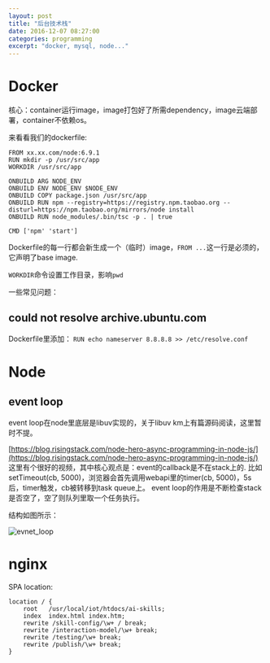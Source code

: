 ```yaml
---
layout: post
title: "后台技术栈"
date: 2016-12-07 08:27:00
categories: programming
excerpt: "docker, mysql, node..."
---
```


# Docker

核心：container运行image，image打包好了所需dependency，image云端部署，container不依赖os。

来看看我们的dockerfile:

```docker
FROM xx.xx.com/node:6.9.1
RUN mkdir -p /usr/src/app
WORKDIR /usr/src/app

ONBUILD ARG NODE_ENV
ONBUILD ENV NODE_ENV $NODE_ENV
ONBUILD COPY package.json /usr/src/app
ONBUILD RUN npm --registry=https://registry.npm.taobao.org --disturl=https://npm.taobao.org/mirrors/node install
ONBUILD RUN node_modules/.bin/tsc -p . | true

CMD ['npm' 'start']
```

Dockerfile的每一行都会新生成一个（临时）image，`FROM ...`这一行是必须的，它声明了base image.

`WORKDIR`命令设置工作目录，影响`pwd`

一些常见问题： 

## could not resolve archive.ubuntu.com

Dockerfile里添加： ```RUN echo nameserver 8.8.8.8 >> /etc/resolve.conf```

# Node

## event loop

event loop在node里底层是libuv实现的，关于libuv km上有篇源码阅读，这里暂时不提。

[https://blog.risingstack.com/node-hero-async-programming-in-node-js/](https://blog.risingstack.com/node-hero-async-programming-in-node-js/)
这里有个很好的视频，其中核心观点是：event的callback是不在stack上的.
比如setTimeout(cb, 5000)，浏览器会首先调用webapi里的timer(cb, 5000)，5s后，timer触发，cb被转移到task queue上。
event loop的作用是不断检查stack是否空了，空了则队列里取一个任务执行。

结构如图所示：

![evnet_loop]({{site.url}}/assets/images/event_loop.png)

# nginx

SPA location:

```
location / {
    root   /usr/local/iot/htdocs/ai-skills;
    index  index.html index.htm;
    rewrite /skill-config/\w+ / break;
    rewrite /interaction-model/\w+ break;
    rewrite /testing/\w+ break;
    rewrite /publish/\w+ break;
}
```

